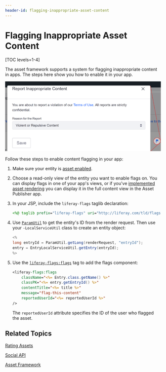 ```yaml
---
header-id: flagging-inappropriate-asset-content
---
```


# Flagging Inappropriate Asset Content

[TOC levels=1-4]

The asset framework supports a system for flagging inappropriate content in 
apps. The steps here show you how to enable it in your app. 

![Figure 1: Users can flag objectionable content.](../../../images/social-flags.png)

Follow these steps to enable content flagging in your app: 

1.  Make sure your entity is 
    [asset enabled](/docs/7-2/frameworks/-/knowledge_base/f/asset-framework). 

2.  Choose a read-only view of the entity you want to enable flags on. You can 
    display flags in one of your app's views, or if you've 
    [implemented asset rendering](/docs/7-2/frameworks/-/knowledge_base/f/creating-an-asset-renderer) 
    you can display it in the full content view in the Asset Publisher app. 

3.  In your JSP, include the `liferay-flags` taglib declaration: 

    ```jsp
    <%@ taglib prefix="liferay-flags" uri="http://liferay.com/tld/flags" %>
    ```

4.  Use 
    [`ParamUtil`](@platform-ref@/7.2-latest/javadocs/portal-kernel/com/liferay/portal/kernel/util/ParamUtil.html) 
    to get the entity's ID from the render request. Then use your 
    `-LocalServiceUtil` class to create an entity object: 

    ```java
    <%
    long entryId = ParamUtil.getLong(renderRequest, "entryId");
    entry = EntryLocalServiceUtil.getEntry(entryId);
    %>
    ```

5.  Use the 
    [`liferay-flags:flags`](@app-ref@/collaboration/latest/taglibdocs/liferay-flags/flags.html) 
    tag to add the flags component: 

    ```jsp
    <liferay-flags:flags
    	className="<%= Entry.class.getName() %>"
    	classPK="<%= entry.getEntryId() %>"
    	contentTitle="<%= title %>"
    	message="flag-this-content"
    	reportedUserId="<%= reportedUserId %>"
    />
    ```

    The `reportedUserId` attribute specifies the ID of the user who flagged the 
    asset. 

## Related Topics

[Rating Assets](/docs/7-2/frameworks/-/knowledge_base/f/rating-assets)

[Social API](/docs/7-2/frameworks/-/knowledge_base/f/social-api)

[Asset Framework](/docs/7-2/frameworks/-/knowledge_base/f/asset-framework)
